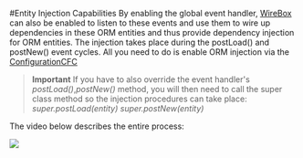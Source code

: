 #Entity Injection Capabilities
By enabling the global event handler, [WireBox](http://wiki.coldbox.org/wiki/WireBox.cfm) can also be enabled to listen to these events and use them to wire up dependencies in these ORM entities and thus provide dependency injection for ORM entities. The injection takes place during the postLoad() and postNew() event cycles. All you need to do is enable ORM injection via the [ConfigurationCFC](http://wiki.coldbox.org/wiki/ConfigurationCFC.cfm)

> **Important** If you have to also override the event handler's *postLoad()*,*postNew()* method, you will then need to call the super class method so the injection procedures can take place: *super.postLoad(entity)* *super.postNew(entity)*

The video below describes the entire process:

[![](https://raw.githubusercontent.com/wiki/coldbox-modules/cbox-cborm/entityInjectionCapabilities.png)](https://vimeo.com/23619260)

